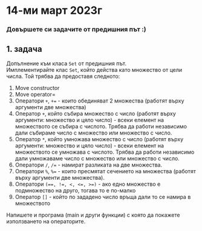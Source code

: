 # 14-ми март 2023г

### Довършете си задачите от предишния път :)

## 1. задача
Допълнение към класа `Set` от предишния път.   
Имплементирайте клас `Set`, който действа като множество от цели числа. Той трябва да предоставя следното: 
1. Move constructor
2. Move operator=
2. Оператори `+`, `+=` - които обединяват 2 множества (работят върху аргументи две множества)
3. Оператор `+`, който събира множество с число (работят върху аргументи: множество и цяло число) - всеки елемент на множеството се събира с числото. Трябва да работи независимо дали събираме число с множество или множество с число.
4. Оператор `*`, който умножава множество с число (работят върху аргументи: множество и цяло число) - всеки елемент на множеството се умножава с числото. Трябва да работи независимо дали умножаваме число с множество или множество с число.
5. Оператори `/`, `/=` - намират разликата на две множества.
6. Оператори `%`, `%=` - които пресмятат сечението на множества (работят върху аргументи две множества).
7. Оператори `(==, !=, <, <=, >=)` - ако едно множество е подмножество на друго, тогава то е по-малко
8. Оператор `[]` - който по зададенo число връща дали то се намира в множеството

Напишете и програма (main и други функции) с която да покажете използването на операторите.
